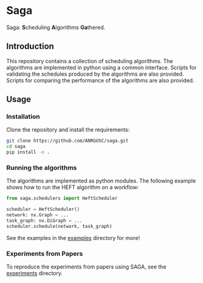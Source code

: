 # Saga

Saga: **S**cheduling **A**lgorithms **Ga**thered.

## Introduction

This repository contains a collection of scheduling algorithms.
The algorithms are implemented in python using a common interface.
Scripts for validating the schedules produced by the algorithms are also provided.
Scripts for comparing the performance of the algorithms are also provided.

## Usage

### Installation

Clone the repository and install the requirements:

```bash
git clone https://github.com/ANRGUSC/saga.git
cd saga
pip install -e .
```

### Running the algorithms

The algorithms are implemented as python modules.
The following example shows how to run the HEFT algorithm on a workflow:

```python
from saga.schedulers import HeftScheduler

scheduler = HeftScheduler()
network: nx.Graph = ...
task_graph: nx.DiGraph = ...
scheduler.schedule(network, task_graph)
```

See the examples in the [examples](./scripts/examples) directory for more!

### Experiments from Papers
To reproduce the experiments from papers using SAGA, see the [experiments](./scripts/experiments) directory.

